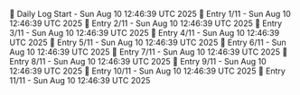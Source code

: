 📅 Daily Log Start - Sun Aug 10 12:46:39 UTC 2025
📌 Entry 1/11 - Sun Aug 10 12:46:39 UTC 2025
📌 Entry 2/11 - Sun Aug 10 12:46:39 UTC 2025
📌 Entry 3/11 - Sun Aug 10 12:46:39 UTC 2025
📌 Entry 4/11 - Sun Aug 10 12:46:39 UTC 2025
📌 Entry 5/11 - Sun Aug 10 12:46:39 UTC 2025
📌 Entry 6/11 - Sun Aug 10 12:46:39 UTC 2025
📌 Entry 7/11 - Sun Aug 10 12:46:39 UTC 2025
📌 Entry 8/11 - Sun Aug 10 12:46:39 UTC 2025
📌 Entry 9/11 - Sun Aug 10 12:46:39 UTC 2025
📌 Entry 10/11 - Sun Aug 10 12:46:39 UTC 2025
📌 Entry 11/11 - Sun Aug 10 12:46:39 UTC 2025
